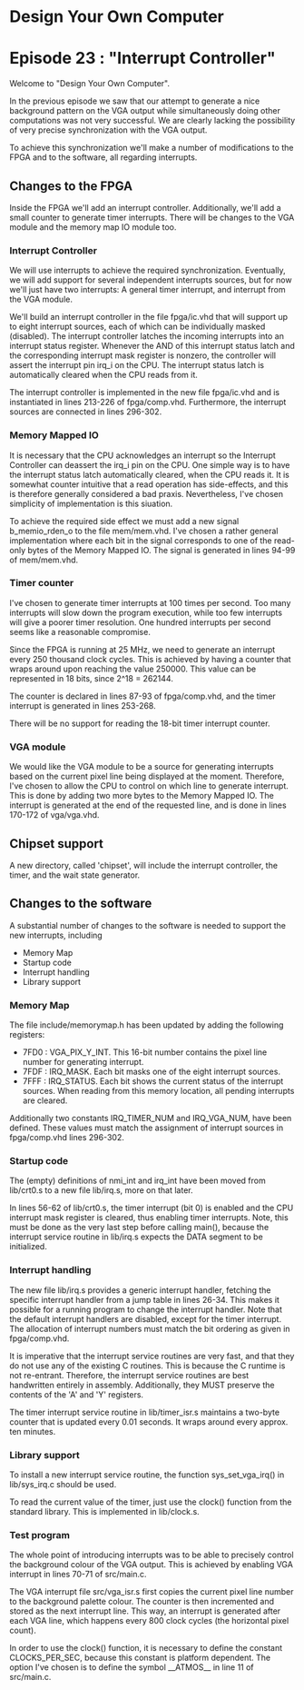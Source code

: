 # Design Your Own Computer
# Episode 23 : "Interrupt Controller"

Welcome to "Design Your Own Computer".

In the previous episode we saw that our attempt to generate a nice background
pattern on the VGA output while simultaneously doing other computations was
not very successful. We are clearly lacking the possibility of very precise
synchronization with the VGA output.

To achieve this synchronization we'll make a number of modifications
to the FPGA and to the software, all regarding interrupts.

## Changes to the FPGA

Inside the FPGA we'll add an interrupt controller. Additionally, we'll add
a small counter to generate timer interrupts. There will be changes to the
VGA module and the memory map IO module too.

### Interrupt Controller

We will use interrupts to achieve the required synchronization. Eventually, we
will add support for several independent interrupts sources, but for now we'll
just have two interrupts: A general timer interrupt, and interrupt from the VGA
module.

We'll build an interrupt controller in the file fpga/ic.vhd that will support
up to eight interrupt sources, each of which can be individually masked
(disabled).  The interrupt controller latches the incoming interrupts into an
interrupt status register.  Whenever the AND of this interrupt status latch and
the corresponding interrupt mask register is nonzero, the controller will
assert the interrupt pin irq\_i on the CPU.  The interrupt status latch is
automatically cleared when the CPU reads from it.

The interrupt controller is implemented in the new file fpga/ic.vhd and is
instantiated in lines 213-226 of fpga/comp.vhd. Furthermore, the interrupt
sources are connected in lines 296-302.

### Memory Mapped IO
It is necessary that the CPU acknowledges an interrupt so the Interrupt
Controller can deassert the irq\_i pin on the CPU. One simple way is to have
the interrupt status latch automatically cleared, when the CPU reads it.  It is
somewhat counter intuitive that a read operation has side-effects, and this is
therefore generally considered a bad praxis. Nevertheless, I've chosen
simplicity of implementation is this siuation.

To achieve the required side effect we must add a new signal b\_memio\_rden\_o
to the file mem/mem.vhd. I've chosen a rather general implementation where
each bit in the signal corresponds to one of the read-only bytes of the Memory
Mapped IO. The signal is generated in lines 94-99 of mem/mem.vhd.

### Timer counter
I've chosen to generate timer interrupts at 100 times per second. Too many
interrupts will slow down the program execution, while too few interrupts will
give a poorer timer resolution. One hundred interrupts per second seems like
a reasonable compromise.

Since the FPGA is running at 25 MHz, we need to generate an interrupt every 250
thousand clock cycles. This is achieved by having a counter that wraps around
upon reaching the value 250000. This value can be represented in 18 bits,
since 2^18 = 262144.

The counter is declared in lines 87-93 of fpga/comp.vhd, and the timer interrupt
is generated in lines 253-268.

There will be no support for reading the 18-bit timer interrupt counter.

### VGA module
We would like the VGA module to be a source for generating interrupts based on the
current pixel line being displayed at the moment. Therefore, I've chosen to
allow the CPU to control on which line to generate interrupt. This is done by
adding two more bytes to the Memory Mapped IO. The interrupt is generated at the
end of the requested line, and is done in lines 170-172 of vga/vga.vhd.

## Chipset support
A new directory, called 'chipset', will include the interrupt controller, the timer,
and the wait state generator.

## Changes to the software

A substantial number of changes to the software is needed to support the new
interrupts, including
* Memory Map
* Startup code
* Interrupt handling
* Library support

### Memory Map

The file include/memorymap.h has been updated by adding the following registers:
* 7FD0 : VGA\_PIX\_Y\_INT. This 16-bit number contains the pixel line number for
  generating interrupt.
* 7FDF : IRQ\_MASK. Each bit masks one of the eight interrupt sources.
* 7FFF : IRQ\_STATUS. Each bit shows the current status of the interrupt
  sources.  When reading from this memory location, all pending interrupts are
  cleared.

Additionally two constants IRQ\_TIMER\_NUM and IRQ\_VGA\_NUM, have been
defined. These values must match the assignment of interrupt sources in
fpga/comp.vhd lines 296-302.

### Startup code
The (empty) definitions of nmi\_int and irq\_int have been moved from
lib/crt0.s to a new file lib/irq.s, more on that later.

In lines 56-62 of lib/crt0.s, the timer interrupt (bit 0) is enabled and the
CPU interrupt mask register is cleared, thus enabling timer interrupts. Note,
this must be done as the very last step before calling main(), because the
interrupt service routine in lib/irq.s expects the DATA segment to be
initialized.

### Interrupt handling
The new file lib/irq.s provides a generic interrupt handler, fetching the
specific interrupt handler from a jump table in lines 26-34. This makes it
possible for a running program to change the interrupt handler. Note that the
default interrupt handlers are disabled, except for the timer interrupt.  The
allocation of interrupt numbers must match the bit ordering as given in
fpga/comp.vhd.

It is imperative that the interrupt service routines are very fast, and that
they do not use any of the existing C routines. This is because the C runtime
is not re-entrant. Therefore, the interrupt service routines are best
handwritten entirely in assembly.  Additionally, they MUST preserve the
contents of the 'A' and 'Y' registers.

The timer interrupt service routine in lib/timer\_isr.s maintains a two-byte
counter that is updated every 0.01 seconds. It wraps around every approx.
ten minutes.

### Library support
To install a new interrupt service routine, the function sys\_set\_vga\_irq()
in lib/sys\_irq.c should be used.

To read the current value of the timer, just use the clock() function from the
standard library. This is implemented in lib/clock.s.

### Test program
The whole point of introducing interrupts was to be able to precisely control
the background colour of the VGA output. This is achieved by enabling VGA
interrupt in lines 70-71 of src/main.c.

The VGA interrupt file src/vga\_isr.s first copies the current pixel line
number to the background palette colour. The counter is then incremented and
stored as the next interrupt line.  This way, an interrupt is generated after
each VGA line, which happens every 800 clock cycles (the horizontal pixel
count).

In order to use the clock() function, it is necessary to define the
constant CLOCKS\_PER\_SEC, because this constant is platform dependent.
The option I've chosen is to define the symbol \_\_ATMOS\_\_ in line 11 of
src/main.c.

